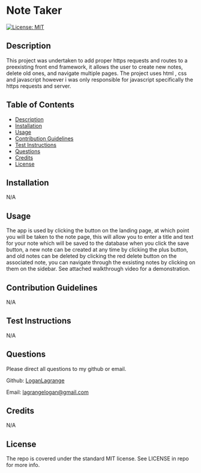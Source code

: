 # Note Taker

[![License: MIT](https://img.shields.io/badge/License-MIT-yellow.svg)](https://opensource.org/licenses/MIT)

## Description
        
This project was undertaken to add proper https requests and routes to a preexisting front end framework, it allows the user to create new notes, delete old ones, and navigate multiple pages. The project uses html , css and javascript however i was only responsible for javascript specifically the https requests and server.

## Table of Contents

- [Description](#description)
- [Installation](#installation)
- [Usage](#usage)
- [Contribution Guidelines](#contribution-guidelines)
- [Test Instructions](#test-instructions)
- [Questions](#questions)
- [Credits](#credits)
- [License](#license)
        
## Installation
        
N/A
        
## Usage
        
The app is used by clicking the button on the landing page, at which point you will be taken to the note page, this will allow you to enter a title and text for your note which will be saved to the database when you click the save button, a new note can be created at any time by clicking the plus button, and old notes can be deleted by clicking the red delete button on the associated note, you can navigate through the exsisting notes by clicking on them on the sidebar. See attached walkthrough video for a demonstration.

## Contribution Guidelines

N/A

## Test Instructions

N/A

## Questions

Please direct all questions to my github or email.

Github: [LoganLagrange](https://github.com/LoganLagrange)

Email: lagrangelogan@gmail.com
        
## Credits
    
N/A
        
## License
        
The repo is covered under the standard MIT license. See LICENSE in repo for more info.